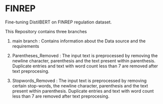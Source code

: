 # FINREP
Fine-tuning DistilBERT on FINREP regulation dataset.

This Repository contains three branches

1) main branch : Contains information about the Data source and the requirements 

2) Parentheses_Removed : The input text is preprocessed by removing the newline character, parenthesis and the text present within parenthesis. Duplicate entries and text with word count less than 7 are removed after text preprocesing.

3) Stopwords_Removed : The input text is preprocessed by removing certain stop-words, the newline character, parenthesis and the text present within parenthesis. Duplicate entries and text with word count less than 7 are removed after text preprocesing. 
